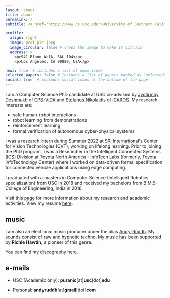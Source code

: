 ```yaml
---
layout: about
title: about
permalink: /
subtitle: <a href='https://www.cs.usc.edu'>University of Southern California (USC)</a>

profile:
  align: right
  image: prof_pic.jpeg
  image_circular: false # crops the image to make it circular
  address: >
    <p>941 Bloom Walk, SAL 104</p>
    <p>Los Angeles, CA 90089, USA</p>

news: true  # includes a list of news items
selected_papers: false # includes a list of papers marked as "selected={true}"
social: true  # includes social icons at the bottom of the page
---
```


I am a Computer Science PhD candidate at USC co-advised by [Jyotirmoy Deshmukh](https://jdeshmukh.github.io) of [CPS-VIDA](https://cps-vida.github.io) and [Stefanos Nikolaidis](http://stefanosnikolaidis.net) of [ICAROS](http://icaros.usc.edu). My research interests are:
  - safe human-robot interactions
  - robot learning from demonstrations
  - reinforcement learning
  - formal verification of autonomous cyber-physical systems

I was a research intern during Summer 2022 at [SRI International](https://www.sri.com/)'s Center for Vision Technologies (CVT), working on lifelong learning. Prior to joining the PhD program, I was a Researcher in the Intelligent Connected Systems (ICS) Division at Toyota North America - InfoTech Labs (formerly, Toyota InfoTechnology Center) where I worked on data-driven formal specification for connected vehicle applications using edge computing.

I graduated with a masters in Computer Science (Intelligent Robotics specialization) from USC in 2018 and received my bachelors from B.M.S College of Engineering, India in 2016.

Visit this [page](/publications/) for more information about my research and academic activities. View my resume [here](/cv/).

## music

I am also an electronic music producer under the alias [Andy-Ruddh](https://soundcloud.com/andyruddh). My sounds consist of raw and hypnotic techno. My music has been supported by **Richie Hawtin**, a pioneer of this genre.

You can find my discography [here](/fun/).

## e-mails

- USC (Academic only): **puranic**[at]**usc**[dot]**edu**

- Personal: **andyruddh**[at]**gmail**[dot]**com**